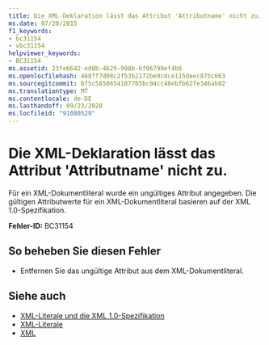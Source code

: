 ```yaml
---
title: Die XML-Deklaration lässt das Attribut 'Attributname' nicht zu.
ms.date: 07/20/2015
f1_keywords:
- bc31154
- vbc31154
helpviewer_keywords:
- BC31154
ms.assetid: 23fe6642-ed8b-4629-998b-6f06799ef4b8
ms.openlocfilehash: 468ff7d08c2f53b2172be9cdce115deec87bc663
ms.sourcegitcommit: bf5c5850654187705bc94cc40ebfb62fe346ab02
ms.translationtype: MT
ms.contentlocale: de-DE
ms.lasthandoff: 09/23/2020
ms.locfileid: "91080529"
---
```

# <a name="xml-declaration-does-not-allow-attribute-attributename"></a>Die XML-Deklaration lässt das Attribut 'Attributname' nicht zu.

Für ein XML-Dokumentliteral wurde ein ungültiges Attribut angegeben. Die gültigen Attributwerte für ein XML-Dokumentliteral basieren auf der XML 1.0-Spezifikation.  
  
 **Fehler-ID:** BC31154  
  
## <a name="to-correct-this-error"></a>So beheben Sie diesen Fehler  
  
- Entfernen Sie das ungültige Attribut aus dem XML-Dokumentliteral.  
  
## <a name="see-also"></a>Siehe auch

- [XML-Literale und die XML 1.0-Spezifikation](../programming-guide/language-features/xml/xml-literals-and-the-xml-1-0-specification.md)
- [XML-Literale](../language-reference/xml-literals/index.md)
- [XML](../programming-guide/language-features/xml/index.md)
